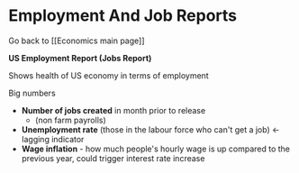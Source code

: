 # Employment And Job Reports

Go back to [[Economics main page]]

**US Employment Report (Jobs Report)**

Shows health of US economy in terms of employment

Big numbers 
- **Number of jobs created** in month prior to release
	- (non farm payrolls)
- **Unemployment rate** (those in the labour force who can't get a job) <- lagging indicator
- **Wage inflation** - how much people's hourly wage is up compared to the previous year, could trigger interest rate increase 

